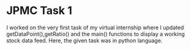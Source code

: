 # JPMC Task 1
I worked on the very first task of my virtual internship where I updated getDataPoint(),getRatio() and the main() functions to display a working stock data feed. Here, the given task was in python language.
